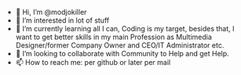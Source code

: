 - 👋 Hi, I’m @modjokiller
- 👀 I’m interested in lot of stuff
- 🌱 I’m currently learning all I can, Coding is my target, besides that, I want to get better skills in my main Profession as Multimedia Designer/former Company Owner and CEO/IT Administrator etc.
- 💞️ I’m looking to collaborate with Community to Help and get Help.
- 📫 How to reach me: per github or later per mail

<!---
modjokiller/modjokiller is a ✨ special ✨ repository because its `README.md` (this file) appears on your GitHub profile.
You can click the Preview link to take a look at your changes.
--->
